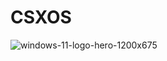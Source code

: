 # CSXOS

![windows-11-logo-hero-1200x675](https://github.com/user-attachments/assets/15dd2501-bd3b-4bc3-9f1e-8512ad700d45)
